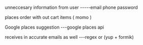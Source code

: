 unneccesary information from user
-----email phone password

places order with out cart items ( momo )

Google places suggestion
---google places api

receives in accurate emails as well
---regex or (yup + formik)
